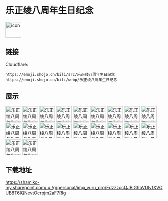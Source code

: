 # 乐正绫八周年生日纪念
<img src="https://emoji.shojo.cn/bili/src/乐正绫八周年生日纪念/icon.png" width="50" height="50" alt="icon">

## 链接
Cloudflare:
```
https://emoji.shojo.cn/bili/src/乐正绫八周年生日纪念
https://emoji.shojo.cn/bili/webp/乐正绫八周年生日纪念
```
## 展示
<img src="https://emoji.shojo.cn/bili/src/乐正绫八周年生日纪念/乐正绫八周年生日纪念-生日快乐.png" width="50" height="50" alt="乐正绫八周年生日纪念-生日快乐">
<img src="https://emoji.shojo.cn/bili/src/乐正绫八周年生日纪念/乐正绫八周年生日纪念-哈哈哈哈哈.png" width="50" height="50" alt="乐正绫八周年生日纪念-哈哈哈哈哈">
<img src="https://emoji.shojo.cn/bili/src/乐正绫八周年生日纪念/乐正绫八周年生日纪念-爱了爱了.png" width="50" height="50" alt="乐正绫八周年生日纪念-爱了爱了">
<img src="https://emoji.shojo.cn/bili/src/乐正绫八周年生日纪念/乐正绫八周年生日纪念-mua.png" width="50" height="50" alt="乐正绫八周年生日纪念-mua">
<img src="https://emoji.shojo.cn/bili/src/乐正绫八周年生日纪念/乐正绫八周年生日纪念-哈斯哈斯.png" width="50" height="50" alt="乐正绫八周年生日纪念-哈斯哈斯">
<img src="https://emoji.shojo.cn/bili/src/乐正绫八周年生日纪念/乐正绫八周年生日纪念-打call.png" width="50" height="50" alt="乐正绫八周年生日纪念-打call">
<img src="https://emoji.shojo.cn/bili/src/乐正绫八周年生日纪念/乐正绫八周年生日纪念-赞.png" width="50" height="50" alt="乐正绫八周年生日纪念-赞">
<img src="https://emoji.shojo.cn/bili/src/乐正绫八周年生日纪念/乐正绫八周年生日纪念-谢谢.png" width="50" height="50" alt="乐正绫八周年生日纪念-谢谢">
<img src="https://emoji.shojo.cn/bili/src/乐正绫八周年生日纪念/乐正绫八周年生日纪念-功德.png" width="50" height="50" alt="乐正绫八周年生日纪念-功德">
<img src="https://emoji.shojo.cn/bili/src/乐正绫八周年生日纪念/乐正绫八周年生日纪念-贴贴.png" width="50" height="50" alt="乐正绫八周年生日纪念-贴贴">
<img src="https://emoji.shojo.cn/bili/src/乐正绫八周年生日纪念/乐正绫八周年生日纪念-你币有了.png" width="50" height="50" alt="乐正绫八周年生日纪念-你币有了">
<img src="https://emoji.shojo.cn/bili/src/乐正绫八周年生日纪念/乐正绫八周年生日纪念-高冷.png" width="50" height="50" alt="乐正绫八周年生日纪念-高冷">
<img src="https://emoji.shojo.cn/bili/src/乐正绫八周年生日纪念/乐正绫八周年生日纪念-哭哭.png" width="50" height="50" alt="乐正绫八周年生日纪念-哭哭">
<img src="https://emoji.shojo.cn/bili/src/乐正绫八周年生日纪念/乐正绫八周年生日纪念-吃瓜.png" width="50" height="50" alt="乐正绫八周年生日纪念-吃瓜">
<img src="https://emoji.shojo.cn/bili/src/乐正绫八周年生日纪念/乐正绫八周年生日纪念-问号脸.png" width="50" height="50" alt="乐正绫八周年生日纪念-问号脸">
<img src="https://emoji.shojo.cn/bili/src/乐正绫八周年生日纪念/乐正绫八周年生日纪念-叉出去.png" width="50" height="50" alt="乐正绫八周年生日纪念-叉出去">
<img src="https://emoji.shojo.cn/bili/src/乐正绫八周年生日纪念/乐正绫八周年生日纪念-拴Q.png" width="50" height="50" alt="乐正绫八周年生日纪念-拴Q">
<img src="https://emoji.shojo.cn/bili/src/乐正绫八周年生日纪念/乐正绫八周年生日纪念-格局打开.png" width="50" height="50" alt="乐正绫八周年生日纪念-格局打开">
<img src="https://emoji.shojo.cn/bili/src/乐正绫八周年生日纪念/乐正绫八周年生日纪念-一键三连.png" width="50" height="50" alt="乐正绫八周年生日纪念-一键三连">
<img src="https://emoji.shojo.cn/bili/src/乐正绫八周年生日纪念/乐正绫八周年生日纪念-脑壳疼.png" width="50" height="50" alt="乐正绫八周年生日纪念-脑壳疼">

## 下载地址

https://shamiko-my.sharepoint.com/:u:/g/personal/img_yuru_pro/EdzzzccQJBlGhbVDlvfXVOUB8T6IQNevtOcrpjm2aF7Rlg